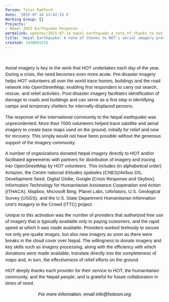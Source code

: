 ```yaml
---
Person: Tyler Radford
date: '2015-07-14 13:42:15 Z'
Working Group: []
Projects:
- Nepal 2015 Earthquake Response
permalink: updates/2015-07-14_nepal_earthquake_a_note_of_thanks_to_hot’s_aerial_imagery_providers
title: 'Nepal Earthquake: A note of thanks to HOT’s aerial imagery providers'
created: 1436881335
---
```

<p style="line-height: 1.38; margin-top: 0pt; margin-bottom: 0pt;" dir="ltr">&nbsp;</p><p><span style="font-family: Arial; font-size: 14.6666666666667px; white-space: pre-wrap; line-height: 1.38; background-color: transparent;">Aerial imagery is key to the work that HOT undertakes each day of the year. During a crisis, the need becomes even more acute. Pre-disaster imagery helps HOT volunteers all over the world trace homes, buildings and the road network into OpenStreetMap; enabling first responders to carry out search, rescue, and relief activities. Post-disaster imagery facilitates identification of damage to roads and buildings and can serve as a first step in identifying camps and temporary shelters for internally-displaced persons.</span></p><p><span style="font-family: Arial; font-size: 14.6666666666667px; white-space: pre-wrap; line-height: 1.38; background-color: transparent;">The response of the international community to the Nepal earthquake was unprecedented. More than 7000 volunteers helped trace satellite and aerial imagery to create base maps used on the ground, initially for relief and now for recovery. This simply would not have been possible without the generous support of the imagery community.</span></p><p><span style="font-family: Arial; font-size: 14.6666666666667px; white-space: pre-wrap; line-height: 1.38; background-color: transparent;">A number of organizations donated Nepal imagery directly to HOT and/or facilitated agreements with partners for distribution of imagery and tracing into OpenStreetMap by HOT volunteers. This includes (in alphabetical order) Amazon, the Centre national d'études spatiales (CNES)/Airbus DS, Development Seed, Digital Globe, Google (Crisis Response and Skybox), Information Technology for Humanitarian Assistance Cooperation and Action (ITHACA), Mapbox, Microsoft Bing, Planet Labs, UAViators, U.S. Geological Survey (USGS), and the U.S. State Department Humanitarian Information Unit’s Imagery to the Crowd (ITTC) project.</span></p><p><span style="font-family: Arial; font-size: 14.6666666666667px; white-space: pre-wrap; line-height: 1.38; background-color: transparent;">Unique to this activation was the number of providers that authorized free use of imagery that is typically available only to paying customers, and the rapid speed at which it was made available. Providers worked tirelessly to secure not only pre-quake images, but also new imagery as soon as there were breaks in the cloud cover over Nepal. The willingness to donate imagery and key skills such as imagery processing, along with the efficiency with which donations were made available, translate directly into the completeness of maps and, in turn, the effectiveness of relief efforts on the ground. </span></p><p><span style="font-family: Arial; font-size: 14.6666666666667px; white-space: pre-wrap; line-height: 1.38; background-color: transparent;">HOT deeply thanks each provider for their service to HOT, the humanitarian community, and the Nepali people; and is grateful for future collaboration in times of need.</span></p><p style="line-height: 1.38; margin-top: 0pt; margin-bottom: 0pt; text-align: center;" dir="ltr"><span style="font-size: 14.666666666666666px; font-family: Arial; color: #000000; background-color: transparent; font-weight: normal; font-style: italic; font-variant: normal; text-decoration: none; vertical-align: baseline; white-space: pre-wrap;">For more information, email info@hotosm.org</span></p>
